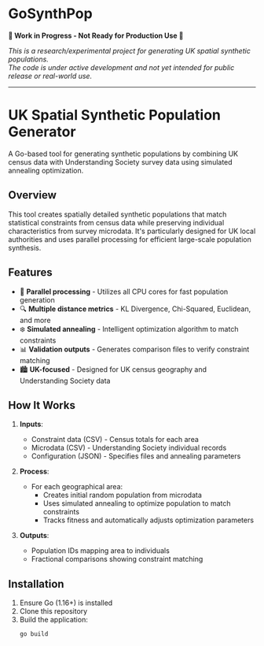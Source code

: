 
# GoSynthPop 
**🚧 Work in Progress - Not Ready for Production Use 🚧**  

*This is a research/experimental project for generating UK spatial synthetic populations.  
The code is under active development and not yet intended for public release or real-world use.*  

---

# UK Spatial Synthetic Population Generator

A Go-based tool for generating synthetic populations by combining UK census data with Understanding Society survey data using simulated annealing optimization.  


## Overview

This tool creates spatially detailed synthetic populations that match statistical constraints from census data while preserving individual characteristics from survey microdata. It's particularly designed for UK local authorities and uses parallel processing for efficient large-scale population synthesis.

## Features

- 🚀 **Parallel processing** - Utilizes all CPU cores for fast population generation
- 🔍 **Multiple distance metrics** - KL Divergence, Chi-Squared, Euclidean, and more
- ❄️ **Simulated annealing** - Intelligent optimization algorithm to match constraints
- 📊 **Validation outputs** - Generates comparison files to verify constraint matching
- 🏙️ **UK-focused** - Designed for UK census geography and Understanding Society data

## How It Works

1. **Inputs**:
   - Constraint data (CSV) - Census totals for each area
   - Microdata (CSV) - Understanding Society individual records
   - Configuration (JSON) - Specifies files and annealing parameters

2. **Process**:
   - For each geographical area:
     - Creates initial random population from microdata
     - Uses simulated annealing to optimize population to match constraints
     - Tracks fitness and automatically adjusts optimization parameters

3. **Outputs**:
   - Population IDs mapping area to individuals
   - Fractional comparisons showing constraint matching

## Installation

1. Ensure Go (1.16+) is installed
2. Clone this repository
3. Build the application:
   ```bash
   go build
